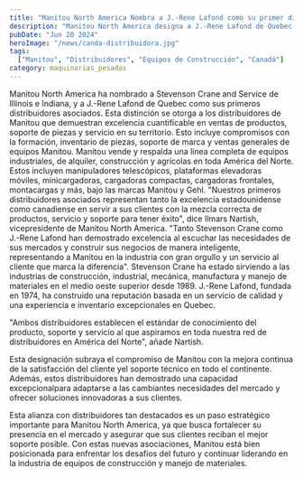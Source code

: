 ```yaml
---
title: "Manitou North America Nombra a J.-Rene Lafond como su primer distribuidor dsociado en Canadá"
description: "Manitou North America designa a J.-Rene Lafond de Quebec y a Stevenson Crane de Illinois e Indiana como sus primeros distribuidores asociados, destacando su excelencia en ventas, soporte y servicio de productos."
pubDate: "Jun 20 2024"
heroImage: "/news/canda-distribuidora.jpg"
tags:
  ["Manitou", "Distribuidores", "Equipos de Construcción", "Canadá"]
category: maquinarias_pesadas
---
```


Manitou North America ha nombrado a Stevenson Crane and Service de Illinois e Indiana, y a J.-Rene Lafond de Quebec como sus primeros distribuidores asociados. Esta distinción se otorga a los distribuidores de Manitou que demuestran excelencia cuantificable en ventas de productos, soporte de piezas y servicio en su territorio. Esto incluye compromisos con la formación, inventario de piezas, soporte de marca y ventas generales de equipos Manitou.
Manitou vende y respalda una línea completa de equipos industriales, de alquiler, construcción y agrícolas en toda América del Norte. Estos incluyen manipuladores telescópicos, plataformas elevadoras móviles, minicargadoras, cargadoras compactas, cargadoras frontales, montacargas y más, bajo las marcas Manitou y Gehl.
"Nuestros primeros distribuidores asociados representan tanto la excelencia estadounidense como canadiense en servir a sus clientes con la mezcla correcta de productos, servicio y soporte para tener éxito", dice Ilmars Nartish, vicepresidente de Manitou North America. "Tanto Stevenson Crane como J.-Rene Lafond han demostrado excelencia al escuchar las necesidades de sus mercados y construir sus negocios de manera inteligente, representando a Manitou en la industria con gran orgullo y un servicio al cliente que marca la diferencia".
Stevenson Crane ha estado sirviendo a las industrias de construcción, industrial, mecánica, manufactura y manejo de materiales en el medio oeste superior desde 1989. J.-Rene Lafond, fundada en 1974, ha construido una reputación basada en un servicio de calidad y una experiencia e inventario excepcionales en Quebec.

"Ambos distribuidores establecen el estándar de conocimiento del producto, soporte y servicio al que aspiramos en toda nuestra red de distribuidores en América del Norte", añade Nartish.

Esta designación subraya el compromiso de Manitou con la mejora continua de la satisfacción del cliente yel soporte técnico en todo el continente. Además, estos distribuidores han demostrado una capacidad excepcionalpara adaptarse a las cambiantes necesidades del mercado y ofrecer soluciones innovadoras a sus clientes.

Esta alianza con distribuidores tan destacados es un paso estratégico importante para Manitou North America, ya que busca fortalecer su presencia en el mercado y asegurar que sus clientes reciban el mejor soporte posible. Con estas nuevas asociaciones, Manitou está bien posicionada para enfrentar los desafíos del futuro y continuar liderando en la industria de equipos de construcción y manejo de materiales.

